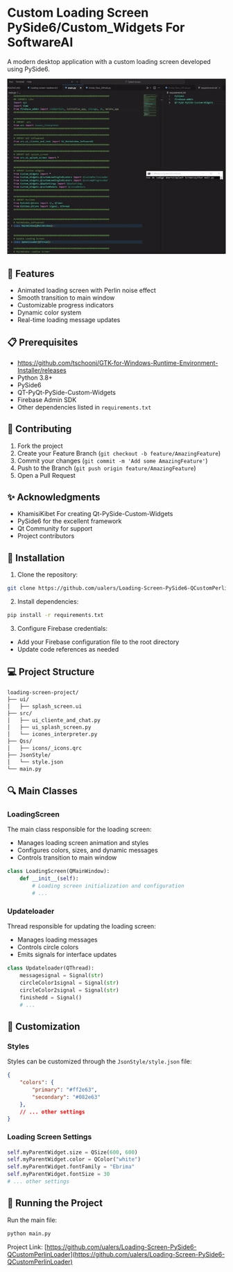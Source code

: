 # Custom Loading Screen PySide6/Custom_Widgets For SoftwareAI

A modern desktop application with a custom loading screen developed using PySide6.

![Preview](gifs/gif1.gif)

## 🚀 Features

- Animated loading screen with Perlin noise effect
- Smooth transition to main window
- Customizable progress indicators
- Dynamic color system
- Real-time loading message updates

## 📋 Prerequisites
- https://github.com/tschoonj/GTK-for-Windows-Runtime-Environment-Installer/releases
- Python 3.8+
- PySide6
- QT-PyQt-PySide-Custom-Widgets
- Firebase Admin SDK
- Other dependencies listed in `requirements.txt`

## 📝 Contributing

1. Fork the project
2. Create your Feature Branch (`git checkout -b feature/AmazingFeature`)
3. Commit your changes (`git commit -m 'Add some AmazingFeature'`)
4. Push to the Branch (`git push origin feature/AmazingFeature`)
5. Open a Pull Request

## ✨ Acknowledgments
- KhamisiKibet For creating Qt-PySide-Custom-Widgets
- PySide6 for the excellent framework
- Qt Community for support
- Project contributors


## 🔧 Installation

1. Clone the repository:
```bash
git clone https://github.com/ualers/Loading-Screen-PySide6-QCustomPerlinLoader.git
```

2. Install dependencies:
```bash
pip install -r requirements.txt
```

3. Configure Firebase credentials:
- Add your Firebase configuration file to the root directory
- Update code references as needed

## 💻 Project Structure

```
loading-screen-project/
├── ui/
│   ├── splash_screen.ui
├── src/
│   ├── ui_cliente_and_chat.py
│   ├── ui_splash_screen.py
│   └── icones_interpreter.py
├── Qss/
│   ├── icons/_icons.qrc
├── JsonStyle/
│   └── style.json
└── main.py
```

## 🔍 Main Classes

### LoadingScreen
The main class responsible for the loading screen:
- Manages loading screen animation and styles
- Configures colors, sizes, and dynamic messages
- Controls transition to main window

```python
class LoadingScreen(QMainWindow):
    def __init__(self):
        # Loading screen initialization and configuration
        # ...
```

### Updateloader
Thread responsible for updating the loading screen:
- Manages loading messages
- Controls circle colors
- Emits signals for interface updates

```python
class Updateloader(QThread):
    messagesignal = Signal(str)
    circleColor1signal = Signal(str)
    circleColor2signal = Signal(str)
    finishedd = Signal()
    # ...
```

## 🎨 Customization

### Styles
Styles can be customized through the `JsonStyle/style.json` file:
```json
{
    "colors": {
        "primary": "#ff2e63",
        "secondary": "#082e63"
    },
    // ... other settings
}
```

### Loading Screen Settings
```python
self.myParentWidget.size = QSize(600, 600)
self.myParentWidget.color = QColor("white")
self.myParentWidget.fontFamily = "Ebrima"
self.myParentWidget.fontSize = 30
# ... other settings
```

## 🚀 Running the Project

Run the main file:
```bash
python main.py
```

Project Link: [https://github.com/ualers/Loading-Screen-PySide6-QCustomPerlinLoader](https://github.com/ualers/Loading-Screen-PySide6-QCustomPerlinLoader)
